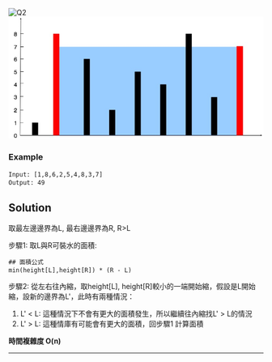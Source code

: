 ![Q2](pics/Q2.jpg)
![Q1](pics/Q1.jpg)

### Example
```
Input: [1,8,6,2,5,4,8,3,7]
Output: 49
```


## Solution 

取最左邊邊界為L, 最右邊邊界為R, R>L

步驟1: 取L與R可裝水的面積:
```
## 面積公式
min(height[L],height[R]) * (R - L) 
```
步驟2: 從左右往內縮，取height[L], height[R]較小的一端開始縮，假設是L開始縮，設新的邊界為L'，此時有兩種情況：
1. L' < L:
    這種情況下不會有更大的面積發生，所以繼續往內縮找L' > L的情況
2. L' > L:
    這種情庫有可能會有更大的面積，回步驟1 計算面積


**時間複雜度 O(n)**

---

